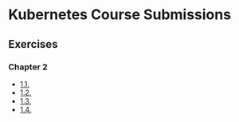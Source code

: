 # Kubernetes Course Submissions

## Exercises 

### Chapter 2 

- [1.1.](https://github.com/laurijuhani/KubernetesCourse/tree/1.1/log_output)
- [1.2.](https://github.com/laurijuhani/KubernetesCourse/tree/1.2/the_project)
- [1.3.](https://github.com/laurijuhani/KubernetesCourse/tree/1.3/log_output)
- [1.4.](https://github.com/laurijuhani/KubernetesCourse/tree/1.4/the_project)
